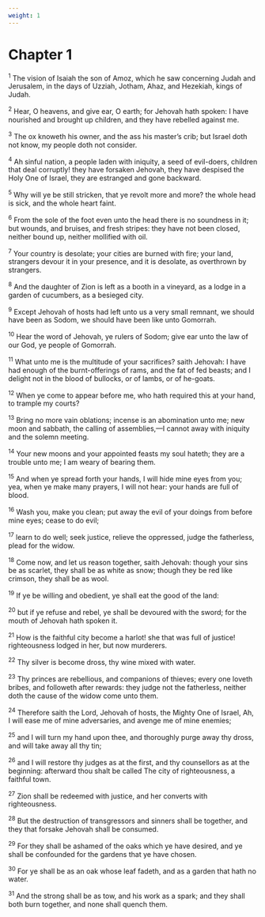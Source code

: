 ```yaml
---
weight: 1
---
```


# Chapter 1

<sup>1</sup> The vision of Isaiah the son of Amoz, which he saw concerning Judah and Jerusalem, in the days of Uzziah, Jotham, Ahaz, and Hezekiah, kings of Judah. 

<sup>2</sup> Hear, O heavens, and give ear, O earth; for Jehovah hath spoken: I have nourished and brought up children, and they have rebelled against me. 

<sup>3</sup> The ox knoweth his owner, and the ass his master’s crib; but Israel doth not know, my people doth not consider. 

<sup>4</sup> Ah sinful nation, a people laden with iniquity, a seed of evil-doers, children that deal corruptly! they have forsaken Jehovah, they have despised the Holy One of Israel, they are estranged and gone backward. 

<sup>5</sup> Why will ye be still stricken, that ye revolt more and more? the whole head is sick, and the whole heart faint. 

<sup>6</sup> From the sole of the foot even unto the head there is no soundness in it; but wounds, and bruises, and fresh stripes: they have not been closed, neither bound up, neither mollified with oil. 

<sup>7</sup> Your country is desolate; your cities are burned with fire; your land, strangers devour it in your presence, and it is desolate, as overthrown by strangers. 

<sup>8</sup> And the daughter of Zion is left as a booth in a vineyard, as a lodge in a garden of cucumbers, as a besieged city. 

<sup>9</sup> Except Jehovah of hosts had left unto us a very small remnant, we should have been as Sodom, we should have been like unto Gomorrah. 

<sup>10</sup> Hear the word of Jehovah, ye rulers of Sodom; give ear unto the law of our God, ye people of Gomorrah. 

<sup>11</sup> What unto me is the multitude of your sacrifices? saith Jehovah: I have had enough of the burnt-offerings of rams, and the fat of fed beasts; and I delight not in the blood of bullocks, or of lambs, or of he-goats. 

<sup>12</sup> When ye come to appear before me, who hath required this at your hand, to trample my courts? 

<sup>13</sup> Bring no more vain oblations; incense is an abomination unto me; new moon and sabbath, the calling of assemblies,—I cannot away with iniquity and the solemn meeting. 

<sup>14</sup> Your new moons and your appointed feasts my soul hateth; they are a trouble unto me; I am weary of bearing them. 

<sup>15</sup> And when ye spread forth your hands, I will hide mine eyes from you; yea, when ye make many prayers, I will not hear: your hands are full of blood. 

<sup>16</sup> Wash you, make you clean; put away the evil of your doings from before mine eyes; cease to do evil; 

<sup>17</sup> learn to do well; seek justice, relieve the oppressed, judge the fatherless, plead for the widow. 

<sup>18</sup> Come now, and let us reason together, saith Jehovah: though your sins be as scarlet, they shall be as white as snow; though they be red like crimson, they shall be as wool. 

<sup>19</sup> If ye be willing and obedient, ye shall eat the good of the land: 

<sup>20</sup> but if ye refuse and rebel, ye shall be devoured with the sword; for the mouth of Jehovah hath spoken it. 

<sup>21</sup> How is the faithful city become a harlot! she that was full of justice! righteousness lodged in her, but now murderers. 

<sup>22</sup> Thy silver is become dross, thy wine mixed with water. 

<sup>23</sup> Thy princes are rebellious, and companions of thieves; every one loveth bribes, and followeth after rewards: they judge not the fatherless, neither doth the cause of the widow come unto them. 

<sup>24</sup> Therefore saith the Lord, Jehovah of hosts, the Mighty One of Israel, Ah, I will ease me of mine adversaries, and avenge me of mine enemies; 

<sup>25</sup> and I will turn my hand upon thee, and thoroughly purge away thy dross, and will take away all thy tin; 

<sup>26</sup> and I will restore thy judges as at the first, and thy counsellors as at the beginning: afterward thou shalt be called The city of righteousness, a faithful town. 

<sup>27</sup> Zion shall be redeemed with justice, and her converts with righteousness. 

<sup>28</sup> But the destruction of transgressors and sinners shall be together, and they that forsake Jehovah shall be consumed. 

<sup>29</sup> For they shall be ashamed of the oaks which ye have desired, and ye shall be confounded for the gardens that ye have chosen. 

<sup>30</sup> For ye shall be as an oak whose leaf fadeth, and as a garden that hath no water. 

<sup>31</sup> And the strong shall be as tow, and his work as a spark; and they shall both burn together, and none shall quench them. 



